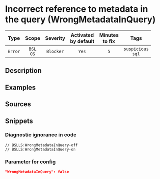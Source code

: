 # Incorrect reference to metadata in the query (WrongMetadataInQuery)

|  Type   |        Scope        | Severity  |    Activated<br>by default    |    Minutes<br>to fix    |            Tags             |
|:-------:|:-------------------:|:---------:|:-----------------------------:|:-----------------------:|:---------------------------:|
| `Error` |    `BSL`<br>`OS`    | `Blocker` |             `Yes`             |           `5`           |    `suspicious`<br>`sql`    |

<!-- Блоки выше заполняются автоматически, не трогать -->
## Description
<!-- Описание диагностики заполняется вручную. Необходимо понятным языком описать смысл и схему работу -->

## Examples
<!-- В данном разделе приводятся примеры, на которые диагностика срабатывает, а также можно привести пример, как можно исправить ситуацию -->

## Sources
<!-- Необходимо указывать ссылки на все источники, из которых почерпнута информация для создания диагностики -->
<!-- Примеры источников

* Источник: [Стандарт: Тексты модулей](https://its.1c.ru/db/v8std#content:456:hdoc)
* Полезная информация: [Отказ от использования модальных окон](https://its.1c.ru/db/metod8dev#content:5272:hdoc)
* Источник: [Cognitive complexity, ver. 1.4](https://www.sonarsource.com/docs/CognitiveComplexity.pdf) -->

## Snippets

<!-- Блоки ниже заполняются автоматически, не трогать -->
### Diagnostic ignorance in code

```bsl
// BSLLS:WrongMetadataInQuery-off
// BSLLS:WrongMetadataInQuery-on
```

### Parameter for config

```json
"WrongMetadataInQuery": false
```
